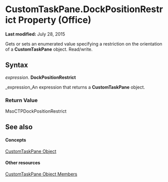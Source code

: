 
# CustomTaskPane.DockPositionRestrict Property (Office)

 **Last modified:** July 28, 2015

Gets or sets an enumerated value specifying a restriction on the orientation of a  **CustomTaskPane** object. Read/write.

## Syntax

 _expression_. **DockPositionRestrict**

 _expression_An expression that returns a  **CustomTaskPane** object.


### Return Value

MsoCTPDockPositionRestrict


## See also


#### Concepts


 [CustomTaskPane Object](7ed379b7-d070-4d7b-abe1-92dc73d3d137.md)
#### Other resources


 [CustomTaskPane Object Members](858cc1d3-6fe8-5fa2-5a1c-416255227de8.md)
